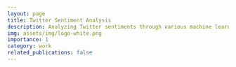 ```yaml
---
layout: page
title: Twitter Sentiment Analysis
description: Analyzing Twitter sentiments through various machine learning methods, this project classifies tweets as positive or negative, offering insights into emotional expressions on the platform.
img: assets/img/logo-white.png
importance: 1
category: work
related_publications: false
---
```


